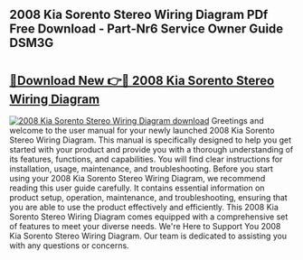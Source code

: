 ## 2008 Kia Sorento Stereo Wiring Diagram PDf Free Download - Part-Nr6 Service Owner Guide DSM3G

# <h2><a href="http://dfn2y8.blite.top/?on=2008+Kia+Sorento+Stereo+Wiring+Diagram">🔗Download New 👉🔴 2008 Kia Sorento Stereo Wiring Diagram</a></h2>

[![2008 Kia Sorento Stereo Wiring Diagram download](https://i.imgur.com/lujVjoI.png)](http://dfn2y8.blite.top/?on=2008+Kia+Sorento+Stereo+Wiring+Diagram)
Greetings and welcome to the user manual for your newly launched 2008 Kia Sorento Stereo Wiring Diagram. This manual is specifically designed to help you get started with your product and provide you with a thorough understanding of its features, functions, and capabilities. You will find clear instructions for installation, usage, maintenance, and troubleshooting. Before you start using your 2008 Kia Sorento Stereo Wiring Diagram, we recommend reading this user guide carefully. It contains essential information on product setup, operation, maintenance, and troubleshooting, ensuring that you are able to use the product effectively and efficiently. This 2008 Kia Sorento Stereo Wiring Diagram comes equipped with a comprehensive set of features to meet your diverse needs. We're Here to Support You 2008 Kia Sorento Stereo Wiring Diagram. Our team is dedicated to assisting you with any questions or concerns.
